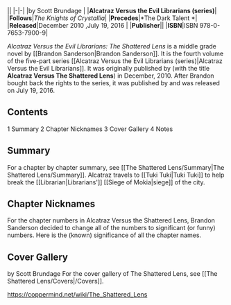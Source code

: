 |**<The Shattered Lens>**|
|-|-|
|by  Scott Brundage |
|**Alcatraz Versus the Evil Librarians (series)**|
|**Follows**|*The Knights of Crystallia*|
|**Precedes**|*The Dark Talent *|
|**Released**|December 2010 ,July 19, 2016 |
|**Publisher**||
|**ISBN**|ISBN 978-0-7653-7900-9|

*Alcatraz Versus the Evil Librarians: The Shattered Lens* is a middle grade novel by [[Brandon Sanderson\|Brandon Sanderson]]. It is the fourth volume of the five-part series [[Alcatraz Versus the Evil Librarians (series)\|Alcatraz Versus the Evil Librarians]]. It was originally published by  (with the title **Alcatraz Versus The Shattered Lens**) in December, 2010. After Brandon bought back the rights to the series, it was published by  and was released on July 19, 2016.

## Contents

1 Summary
2 Chapter Nicknames
3 Cover Gallery
4 Notes


## Summary
For a chapter by chapter summary, see [[The Shattered Lens/Summary\|The Shattered Lens/Summary]].
Alcatraz travels to [[Tuki Tuki\|Tuki Tuki]] to help break the [[Librarian\|Librarians']] [[Siege of Mokia\|siege]] of the city.

## Chapter Nicknames
For the chapter numbers in Alcatraz Versus the Shattered Lens, Brandon Sanderson decided to change all of the numbers to significant (or funny) numbers. Here is the (known) significance of all the chapter names.


## Cover Gallery
 by  Scott Brundage 
For the cover gallery of The Shattered Lens, see [[The Shattered Lens/Covers\|/Covers]].


https://coppermind.net/wiki/The_Shattered_Lens
